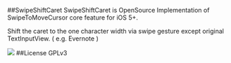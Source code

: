 ##SwipeShiftCaret
SwipeShiftCaret is OpenSource Implementation of SwipeToMoveCursor core feature for iOS 5+.

Shift the caret to the one character width via swipe gesture except original TextInputView. ( e.g. Evernote )

![](http://dl.dropbox.com/u/149268/swipeshiftcaret_a_GIFSoup.com.gif)
##License
GPLv3
